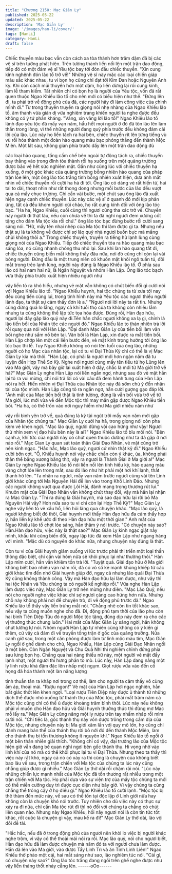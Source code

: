 ```yaml
---
title: "Chương 2150: Mạc Giản Ly"
published: 2025-05-22
updated: 2025-05-22
description: 'Mạc Giản Ly'
image: '/images/han-li/cover/'
tags: [HanLi]
category: HanLi
draft: false
---
```


Chiếc thuyền màu bạc vẫn còn cách xa tòa thành hơn trăm dặm
đã bị các vệ sĩ trên tường phát hiện.
Trên tường thành liền nổi lên một trận dao động, tiếp đó có một
đám vệ sĩ Yêu tộc bay tới đón đầu chiếc thuyền.
"Xin cung kính nghênh đón lão tổ trở về!"
Những vệ sĩ này mặc các loại chiến giáp màu sắc khác nhau, tu vi
bọn họ cũng chỉ đạt tới Kim Đan hoặc Nguyên Anh kỳ. Khi còn
cách mũi thuyền hơn một dặm, họ liền dừng lại rồi cung kính, làm
lễ tham kiếm.
Tất nhiên chỉ có bọn họ là người của Yêu tộc, vốn đã rất quen
thuộc Ngao Khiếu lão tổ cho nên mới có biểu hiện như thế.
"Đứng lên đi, ta phải trở về động phủ của đã, các người hãy đi
làm công việc của chinh mình đi." Từ trong thuyền truyền ra giọng
nói nhẹ nhàng của Ngao Khiếu lão tổ, âm thanh vừa giản dị vừa
nghiêm trang khiến người ta nghe được đều không có ý tứ phản
kháng.
"Vâng, xin vâng lời lão tổ!"
Ngao Khiếu lão tổ lãnh đạo yêu tộc đã mấy vạn năm, hẩu hết mọi
người ở đó đã tôn lão lên làm thần trong lòng, vì thế những người
đang quỳ phía trước đều không đám cãi lời của lão.
Lúc này họ liền tách ra hai bên, chiếc thuyền rít lên từng tiếng vù
vù rồi hóa thành một đoàn hào quang màu bạc phóng thẳng đến
thành Mộc Miên.
Một lát sau, không gian phía trước dấy lên một trận dao động đủ

các loại hào quang, tầng cấm chế bên ngoài tự động tách ra,
chiếc thuyền bay thằng vào trong đỉnh tòa thành rồi hạ xuống trên
một quảng trường được bảo vệ hết sức nghiêm mật.
Gần như cùng lúc với chiếc thuyền hạ xuống, ở một góc khác của
quảng trường bỗng nhiên hào quang của pháp trận lóe lên, một
ông lão tóc trắng tinh bỗng nhiên xuất hiện, đưa ánh mắt nhìn về
chiếc thuyền rồi cười ha hả đi tới.
Ổng lão có dáng vẻ rất hiền từ, hai tai to dài, thoạt nhìn như rất
thong dong nhưng mỗi bước của lão đều vượt qua cả mấy chục
trượng. Chỉ cần vài bước, một chút sau ông lão đã xuất hiện ngay
cạnh chiếc thuyền.
Lúc này các vệ sĩ ở quanh đó mới kịp phản ứng, tất cả đều khom
người cúi chào, họ rất cung kính đối với ông lão tóc bạc.
"Ha ha, Ngao Khiếu, cuối cùng thì ngươi cũng tha xác trở về.
Chuyến này ngươi đi thật lâu, nếu còn chưa về thì ta đã nghĩ
ngươi đem xương cốt tặng cho đám Ma tộc kia rồi chứ." ông lão
tóc bạc đừng bước rồi cười sang sảng nói.
"Hừ, mấy tên nhai nhép của Ma tộc thì làm được gì ta. Nhưng nếu
thật sự là ta không về được chỉ sợ lão quỷ nhà ngươi buồn bực
mà mắng chửi không thôi a." Trong chiếc thuyền, truyền ra tiếng
hừ lạnh lùng cùng giọng nói của Ngao Khiếu.
Tiếp đó chiếc thuyền tỏa ra hào quang màu bạc sáng lóa, nó cũng
nhanh chóng thu nhỏ lại.
Sau khi làn hào quang tắt đi, chiếc thuyền cũng biến mất không
thấy đâu nữa, nơi đó cũng chỉ còn lại vài bóng người.
Đứng đầu là một trung niên có khuôn mặt khôi ngô tuấn tú, đôi
mắt trong trẻo lạnh lùng, người này đúng là Ngao Khiếu lão tổ.
Ở phía sau lão có hai nam hai nữ, là Ngân Nguyệt và nhóm Hàn
Lập.
Ổng lão tóc bạch vừa thấy phía trước xuất hiện nhiều người như

vậy liền tỏ ra khó hiểu, nhưng vẻ mặt vẫn không có chút biến đổi
gì cười nói với Ngao Khiếu lão tổ.
"Ngao Khiếu huynh, hai tộc chúng ta từ xưa tới nay đều cùng tiến
cùng lui, trong tình hình này mà Yêu tộc các ngươi thiếu người
lãnh đạo, ta thật sự cảm thấy đơn lẻ a."
"Ngươi nói lời này ta rất tin. Nhưng cũng đừng quá lo lắng, ngay
cả khí tuổi thọ của ta không còn nhiều lắm nhưng ta cũng không
thể lập tức tọa hóa được. Đúng rồi, Hàn đạo hữu, ngươi lại đây
gặp lão quỷ này đi.Tên hắn chắc ngươi không xa lạ gì, chính là
lão tiền bối của Nhân tộc các ngươi đó." Ngao Khiếu lão to thản
nhiên trả lời rồi quay qua nói với Hàn Lập.
"Đại đanh Mạc Giản Ly của tiền bối làm vãn bối nghe như sấm nổ
bên tai. Vãn bối là Hàn Lạp, xin được ra mắt tiền bối. Hàn Lập
chớp lên một cái liền bước đến, vẻ mặt kính trọng hướng tới ông
lão tóc bạc thi lễ.
Tuy Ngao Khiếu không có nói tên tuổi của ông lão, những người
có họ Mạc của nhân tộc, lại có tu vi Đại Thừa Kỳ chỉ có thể là vị
Mạc Giản Ly kia mà thôi.
"Hàn Lập, có phải là người mới hơn ngàn năm đã tu luyện đến
Hợp Thể Sơ Kỳ. Nghe nói ngươi cùng mấy tên tiểu tử họ Lũng lẻn
vào Ma giới, vậy mà bây giờ lại xuất hiện ở đây, chắc là mới từ
Ma giới trở về hả?" Mạc Giản Ly nghe Hàn Lập nói liền ngẩn ngơ,
nhưng sau đó vẻ mặt hắn lại tỏ ra vui mừng, chỉ nói trả lời có vài
câu đã đem hành tung của Hàn Lập nói ra hết.
Hiển nhiên vị Đại Thừa của Nhân tộc này đã sớm chú ý đến nhân
tài của tộc mình.
Hàn Lập cũng tỏ ra ngẩn ngơ, hắn cười gượng gạo đáp lời.
"Ánh mắt của Mạc tiền bối thật là tinh tường, đúng là vẫn bối vừa
trở về từ Ma giới, lúc mới vừa về đến Mộc tộc thì may mắn gặp
được Ngao Khiếu tiền bối.
"Ha ha, có thể trốn vào nơi nguy hiểm như Ma giới nhiều năm như

vậy rồi bình yên trở về, quả đúng là kỳ tài ngút trời mấy vạn năm
mới gặp của Nhân tộc chúng ta." Mạc Giản Ly cười ha hả, trong
giọng nói còn pha kèm vẻ khen ngợi.
"Mạc lão quỷ, người đừng vội cao hứng như vậy! Ngươi thử nhìn
xem vị đạo hữu bên này là ai?" Ngao Khiếu lão tổ bĩu môi nói.
"Bên cạnh.a, khí tức của người này có chút quen thuộc dường
như ta đã gặp ở nơi nào rồi." Mạc Gian Ly quan sát toàn thân Giải
Đạo Nhân, vẻ mặt cũng trở nên kinh ngạc.
"Hắc hắc, Mạc lão quỷ, ngươi cứ nhìn thật kỹ đi." Ngao Khiếu
cười bỡn cợt.
"Ổ, Khiếu huynh nói vậy chắc chắn còn ý khác, ủa, không phải
thân thể bằng xương bằng thịt, vậy ra ngươi là Thánh Giai ở Ma
giới a!" Mạc Giản Ly nghe Ngao Khiếu lão tổ nói liền nổi lên tính
hiếu kỳ, hào quang màu vàng chợt lóe lên trong mắt, sau đó lão
như hít phải một hơi khí lạnh, thất thanh hô lên.
"Ta nhận ra ngươi, mấy vạn năm trước ngươi cùng vài tên Linh
giới khác cũng tới Ma Nguyên Hải để lẻn vào trong Khổ Linh Đảo.
Nhưng các ngươi không vượt qua được Lôi Hải, đành mang trọng
thương rút lui." Khuôn mặt của Giải Đạo Nhân vẫn không chút
thay đổi, vậy mà hắn lại nhận ra Mạc Giản Ly.
"Thì ra đúng là Giải huynh, mà sao đạo hữu lại rời bỏ Ma Nguyên
Hải vậy? Hơn nữa sao tu vi chỉ còn lại Hợp Thể Kỳ?" Mạc Giản Ly
nghe vậy liền tỏ vẻ xấu hổ, liền hỏi lảng qua chuyện khác.
"Mạc lão quỷ, là ngươi không biết đó thôi, Giai huynh mới thấy
Hàn đạo hữu đa cảm thấy hợp ý, hắn liền ký khế ước đi theo Hàn
đạo hữu một thời gian." Anh mắt của Ngao Khiếu lão tổ chợt lóe
sáng, hắn thâm ý nói trước.
"Có chuyện này sao? Hàn.Hàn đạo hữu, việc này là thật sao?"
Mạc Giản Ly kinh ngạc giật nảy mình, khẩu khí cũng biến đổi,
ngay lập tức đã xem Hắn Lập như ngang hàng với mình.
"Mặc dù có nguyên do khác nữa, nhưng chuyện này đúng là thật.

Còn tu vi của Giải huynh giảm xuống vì lúc trước phải thi triển một
loại thần thông đặc biệt, chỉ cần vài hôm nữa sẽ khôi phục lại như
thường thôi." Hàn Lập mỉm cười, hắn vẫn khiêm tốn trả lời.
"Tuyệt quá. Giải đạo hữu ở Ma giới không biết bao nhiêu vạn năm
rồi, đã có vô số kẻ mạnh khủng khiếp từ các giới khác tìm đến
nhờ Giải huynh giúp đỡ, ngay cả nhưng lão quái Đại Thừa Kỳ
cũng không thành công. Vậy mà Hàn đạo hữu lại làm được, như
vậy thì hai tộc Nhân và Yêu chúng ta có người kế nghiệp rồi." Vừa
nghe Hàn Lập làm được việc này, Mạc Giản Ly trở nên mừng như
điên.
"Mạc Lão Quỷ, nếu nói cho người nghe việc khác chỉ sợ ngươi
càng cao hứng hơn nữa. Nhưng chỗ này không phải nơi để
chuyện trò, đi về động phủ trước đã." Ngao Khiếu lão tổ thấy vậy
liền trừng mắt nói.
"Chẳng nhẽ còn tin tốt khác sao, nếu vậy ta cũng muốn nghe cho
đã. Đi, động phủ tạm thời của lão phu còn hai bình Tiên Diệp Tửu
đó người Mộc tộc tặng, đúng dịp này đem ra cho các vị thưởng
thức chung luôn." Hai mắt của Mạc Giản Ly sáng ngời, hắn không
chút lưỡng lự nói.
Nhóm người Hàn Lập tự nhiên cũng không có ý kiến gì thêm, cứ
vậy cả đám đi về truyền tống trận ở gốc của quảng trường.
Nửa canh giờ sau, trong một căn phòng được làm từ linh mộc
màu tím, Mạc Giản Ly ngồi ở ghế dành cho chủ, Ngao Khiếu, Hàn
Lập cùng Giải Đạo Nhân ngồi ở một bên.
Còn Ngân Nguyệt và Chu Quả Nhi thì nghiêm chỉnh đứng phía
sau lưng bọn họ.
Chẳng qua hai nàng thiếu nữ này, một người vẻ mặt đầy lạnh
nhạt, một người thì hưng phấn tò mò.
Lúc này, Hàn Lập đang nâng một ly linh rượu khá đậm đặc lên
nhấp một ngụm.
Giọt rượu vừa vào đến cổ họng đã hóa thành một làn năng lượng

tinh thuần tản ra khắp nơi trong cơ thể, làm cho người ta cảm
thấy vô cùng ấm áp, thoải mái.
"Rượu ngon!" Vẻ mặt của Hàn Lập hơi ngạc nghiên, hắn bất giác
thốt lên khen ngợi.
"Loại rượu Tiên Diệp này được ủ thành từ những dịch thể được
nhỏ xuống từ thánh thụ của Mộc tộc, phải mất trăm năm cả Mộc
tộc cũng chỉ có thể ủ được khoảng trăm bình thôi. Lúc này nếu
không phải vì muốn cho Hàn đạo hữu và Giải huynh thưởng thức
thì đừng mơ Mạc mỗ lấy ra." Mạc Giản Ly cũng nâng một ly rượu
trên tay nhấm nháp rồi mỉm cười nói.
"Chỉ tiếc là, gốc thánh thụ này vốn được trông trong cấm địa của
Mộc tộc, nhưng chuyến này bị Ma giới xâm lấn với quy mô lớn, họ
cũng chỉ đành mang bản thể của thánh thụ rời bỏ nới đó đến
thành Mộc Miên, làm cho thánh thụ bị tổn thương không ít nguyên
khí." Ngao Khiếu lão tổ ngồi ở một bên thản nhiên giải thích.
"Không chỉ có vậy, đại trưởng lão của Mộc tộc hiện giờ vẫn đang
bế quan nghỉ ngơi bên gốc thánh thụ. Hi vọng nhờ vào linh khí
của nó mà có thể khôi phục lại tu vi Đại Thừa. Nhưng theo ta thấy
thì việc này rất khó, ngay cả nó có xảy ra thì cũng là chuyện của
không biết bao lâu về sau, trong trận chiến với Ma tộc của chúng
ta lúc này cũng chẳng giúp được gì nhiều." Mạc Giản Ly thở dài
rồi chậm rãi nói.
"Lúc này những chiến lực mạnh nhất của Mộc tộc đã tổn thương
rất nhiều trong một trận chiến với Ma tộc. Họ phải dựa vào sự
viện trợ của mấy tộc chúng ta mới có thể miễn cưỡng duy trì được
cục diện như bây giờ. Vì vậy chúng ta cũng chẳng thể trông cậy ở
họ điều gì." Ngao Khiếu lão tổ cười lạnh.
"Mộc tộc bị thê thảm đến mức này, về sau có thể tồn tại độc lập ở
Linh giới nữa hay không còn là chuyện khó nói trước. Tuy nhiên
cho dù việc này có thực sự xảy ra đi nữa, chỉ cần Ma tộc rút đi thì
nó đối với chúng ta chẳng có chút liên quan nào. Nhưng này Ngao
Khiếu, hồi nãy ngươi nói là còn tin tức tốt khác, rốt cuộc là chuyện
gì vậy, mau kể ra đi!" Mạc Giản Ly thở dài, lão vội đổi đề tài.

"Hắc hắc, nếu đã ở trong động phủ của ngươi nên khỏi lo việc bị
người khác nghe trộm, vì vậy có thể thoải mái nói ra rồi. Mạc lão
quỷ, nói cho ngươi biết, Hàn đạo hữu đã làm được chuyện mà
năm đó ta với ngươi chưa làm được. Hắn đã lẻn vào Ma giới, vào
được Tẩy Linh Trì và ăn Tinh Linh Liên!" Ngao Khiếu thở phào
một cái, hai mắt sáng như sao, lão nghiêm túc nói.
"Cái gì, có chuyện này sao?" Ông lão tóc trắng đang ngồi trên ghế
nghe được như vậy liền thảng thốt nhảy cẫng lên.
------oOo------
